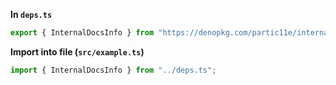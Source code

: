 **In `deps.ts`**

```ts
export { InternalDocsInfo } from "https://denopkg.com/partic11e/internal/mod.ts";
```

**Import into file (`src/example.ts`)**

```ts
import { InternalDocsInfo } from "../deps.ts";
```

